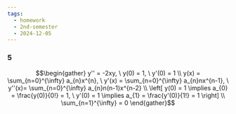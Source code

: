 ```yaml
---
tags:
  - homework
  - 2nd-semester
  - 2024-12-05
---
```


### 5

$$\begin{gather}
y'' = -2xy, \ y(0) = 1, \ y'(0) = 1 \\
y(x) = \sum_{n=0}^{\infty} a_{n}x^{n}, \ y'(x) = \sum_{n=0}^{\infty} a_{n}nx^{n-1}, \ y''(x)=  \sum_{n=0}^{\infty} a_{n}n(n-1)x^{n-2} \\
\left[ y(0) = 1 \implies a_{0} = \frac{y(0)}{0!} = 1, \ y'(0) = 1 \implies a_{1} = \frac{y'(0)}{1!} = 1 \right] \\
\sum_{n=1}^{\infty}  = 0
\end{gather}$$